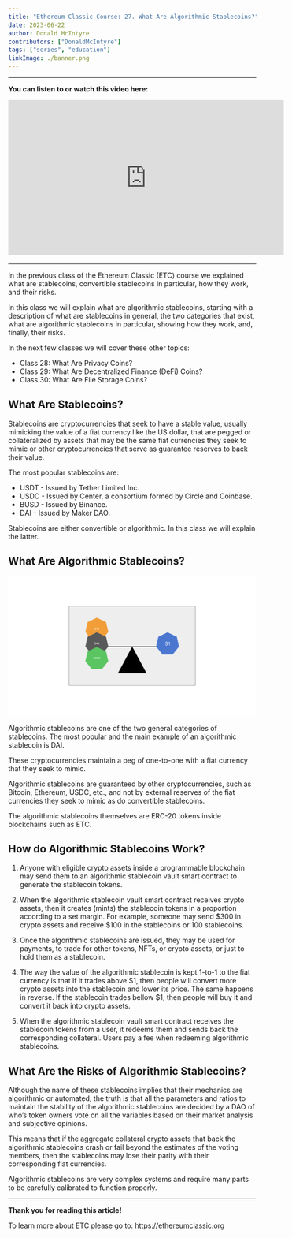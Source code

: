 ```yaml
---
title: "Ethereum Classic Course: 27. What Are Algorithmic Stablecoins?"
date: 2023-06-22
author: Donald McIntyre
contributors: ["DonaldMcIntyre"]
tags: ["series", "education"]
linkImage: ./banner.png
---
```


---
**You can listen to or watch this video here:**

<iframe width="560" height="315" src="https://www.youtube.com/embed/J1s7uyDgIZI" title="YouTube video player" frameborder="0" allow="accelerometer; autoplay; clipboard-write; encrypted-media; gyroscope; picture-in-picture; web-share" allowfullscreen></iframe>

---

In the previous class of the Ethereum Classic (ETC) course we explained what are stablecoins, convertible stablecoins in particular, how they work, and their risks. 

In this class we will explain what are algorithmic stablecoins, starting with a description of what are stablecoins in general, the two categories that exist, what are algorithmic stablecoins in particular, showing how they work, and, finally, their risks.

In the next few classes we will cover these other topics:

- Class 28: What Are Privacy Coins?
- Class 29: What Are Decentralized Finance (DeFi) Coins?
- Class 30: What Are File Storage Coins?

## What Are Stablecoins?

Stablecoins are cryptocurrencies that seek to have a stable value, usually mimicking the value of a fiat currency like the US dollar, that are pegged or collateralized by assets that may be the same fiat currencies they seek to mimic or other cryptocurrencies that serve as guarantee reserves to back their value.

The most popular stablecoins are:

- USDT - Issued by Tether Limited Inc.
- USDC - Issued by Center, a consortium formed by Circle and Coinbase.
- BUSD - Issued by Binance.
- DAI - Issued by Maker DAO.

Stablecoins are either convertible or algorithmic. In this class we will explain the latter.

## What Are Algorithmic Stablecoins?

![Algorithmic stablecoins are backed by other crypto assets.](./1.png)

Algorithmic stablecoins are one of the two general categories of stablecoins. The most popular and the main example of an algorithmic stablecoin is DAI.

These cryptocurrencies maintain a peg of one-to-one with a fiat currency that they seek to mimic.

Algorithmic stablecoins are guaranteed by other cryptocurrencies, such as Bitcoin, Ethereum, USDC, etc., and not by external reserves of the fiat currencies they seek to mimic as do convertible stablecoins.

The algorithmic stablecoins themselves are ERC-20 tokens inside blockchains such as ETC.

## How do Algorithmic Stablecoins Work?

1. Anyone with eligible crypto assets inside a programmable blockchain may send them to an algorithmic stablecoin vault smart contract to generate the stablecoin tokens.

2. When the algorithmic stablecoin vault smart contract receives crypto assets, then it creates (mints) the stablecoin tokens in a proportion according to a set margin. For example, someone may send $300 in crypto assets and receive $100 in the stablecoins or 100 stablecoins.

3. Once the algorithmic stablecoins are issued, they may be used for payments, to trade for other tokens, NFTs, or crypto assets, or just to hold them as a stablecoin.

4. The way the value of the algorithmic stablecoin is kept 1-to-1 to the fiat currency is that if it trades above $1, then people will convert more crypto assets into the stablecoin and lower its price. The same happens in reverse. If the stablecoin trades bellow $1, then people will buy it and convert it back into crypto assets.

5. When the algorithmic stablecoin vault smart contract receives the stablecoin tokens from a user, it redeems them and sends back the corresponding collateral. Users pay a fee when redeeming algorithmic stablecoins.

## What Are the Risks of Algorithmic Stablecoins?

Although the name of these stablecoins implies that their mechanics are algorithmic or automated, the truth is that all the parameters and ratios to maintain the stability of the algorithmic stablecoins are decided by a DAO of who’s token owners vote on all the variables based on their market analysis and subjective opinions.

This means that if the aggregate collateral crypto assets that back the algorithmic stablecoins crash or fail beyond the estimates of the voting members, then the stablecoins may lose their parity with their corresponding fiat currencies.

Algorithmic stablecoins are very complex systems and require many parts to be carefully calibrated to function properly.

---

**Thank you for reading this article!**

To learn more about ETC please go to: https://ethereumclassic.org

